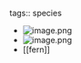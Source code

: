 tags:: species

- ![image.png](https://peach-geographical-bat-397.mypinata.cloud/ipfs/QmezR1PeVJ8gkzFHkvXRLCHfGUviwbjfUrBuYVchBqsDxs)
- ![image.png](https://peach-geographical-bat-397.mypinata.cloud/ipfs/QmSdUcpfbmenkbJaUp5wy1cJS8WtbAH5RBK1thNgBDmKJa)
- [[fern]]